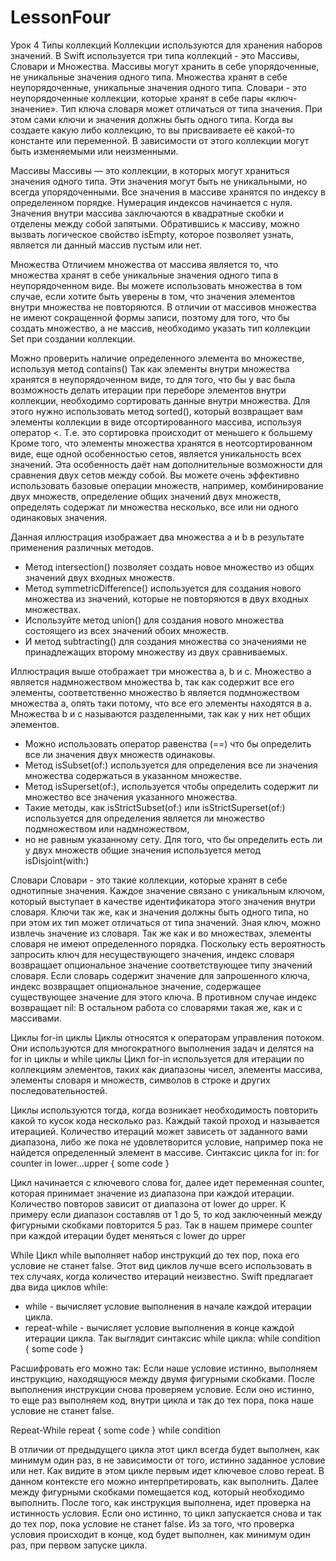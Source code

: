 # LessonFour
Урок 4
Типы коллекций
Коллекции используются для хранения наборов значений. В Swift используется три типа коллекций - это Массивы, Словари и Множества. 
Массивы могут хранить в себе упорядоченные, не уникальные значения одного типа. 
Множества хранят в себе неупорядоченные, уникальные значения одного типа.
Словари - это неупорядоченные коллекции, которые хранят в себе пары «ключ-значение». Тип ключа словаря может отличаться от типа значения. 
При этом сами ключи и значения должны быть одного типа.
Когда вы создаете какую либо коллекцию, то вы присваиваете её какой-то константе или переменной. 
В зависимости от этого коллекции могут быть изменяемыми или неизменными.

Массивы
Массивы — это коллекции, в которых могут храниться значения одного типа. Эти значения могут быть не уникальными, но всегда упорядоченными. 
Все значения в массиве хранятся по индексу в определенном порядке. Нумерация индексов начинается с нуля.
Значения внутри массива заключаются в квадратные скобки и отделены между собой запятыми.
Обратившись к массиву, можно вызвать логическое свойство isEmpty, которое позволяет узнать, является ли данный массив пустым или нет.

Множества
Отличием множества от массива является то, что множества хранят в себе уникальные значения одного типа в неупорядоченном виде.
Вы можете использовать множества в том случае, если хотите быть уверены в том, что значения элементов внутри множества не повторяются. 
В отличии от массивов множества не имеют сокращенной формы записи, поэтому для того, что бы создать множество, а не массив, 
необходимо указать тип коллекции Set при создании коллекции.

Можно проверить наличие определенного элемента во множестве, используя метод contains()
Так как элементы внутри множества хранятся в неупорядоченном виде, то для того, что бы у вас была возможность делать итерации при переборе элементов внутри коллекции, необходимо сортировать данные внутри множества. Для этого нужно использовать метод sorted(), который возвращает вам элементы коллекции в виде отсортированного массива, используя оператор <. Т.е. это сортировка происходит от меньшего к большему
Кроме того, что элементы множества хранятся в неотсортированном виде, еще одной особенностью сетов, является уникальность всех значений. 
Эта особенность даёт нам дополнительные возможности для сравнения двух сетов между собой. 
Вы можете очень эффективно использовать базовые операции множеств, например, комбинирование двух множеств, определение общих значений двух множеств, 
определять содержат ли множества несколько, все или ни одного одинаковых значения.
  
Данная иллюстрация изображает два множества a и b в результате применения различных методов.
- Метод intersection() позволяет создать новое множество из общих значений двух входных множеств.
- Метод symmetricDifference() используется для создания нового множества из значений, которые не повторяются в двух входных множествах.
- Используйте метод union() для создания нового множества состоящего из всех значений обоих множеств.
- И метод subtracting() для создания множества со значениями не принадлежащих второму множеству из двух сравниваемых.
  
Иллюстрация выше отображает три множества a, b и c. Множество a является надмножеством множества b, так как содержит все его элементы, соответственно множество b является подмножеством множества a, опять таки потому, что все его элементы находятся в a. Множества b и c называются разделенными, так как у них нет общих элементов.
- Можно использовать оператор равенства (==) что бы определить все ли значения двух множеств одинаковы.
- Метод isSubset(of:) используется для определения все ли значения множества содержаться в указанном множестве.
- Метод isSuperset(of:), используется чтобы определить содержит ли множество все значения указанного множества.
- Такие методы, как isStrictSubset(of:) или isStrictSuperset(of:) используется для определения является ли множество подмножеством или надмножеством,
- но не равным указанному сету.
Для того, что бы определить есть ли у двух множеств общие значения используется метод isDisjoint(with:)

Словари
Словари - это такие коллекции, которые хранят в себе однотипные значения. Каждое значение связано с уникальным ключом, 
который выступает в качестве идентификатора этого значения внутри словаря.
Ключи так же, как и значения должны быть одного типа, но при этом их тип может отличаться от типа значений. 
Зная ключ, можно извлечь значение из словаря. Так же как и во множествах, элементы словаря не имеют определенного порядка.
Поскольку есть вероятность запросить ключ для несуществующего значения, индекс словаря возвращает опциональное значение соответствующее типу значений словаря.
Если словарь содержит значение для запрошенного ключа, индекс возвращает опциональное значение, содержащее существующее значение для этого ключа.
В противном случае индекс возвращает nil:
В остальном работа со словарями такая же, как и с массивами.

Циклы for-in циклы
Циклы относятся к операторам управления потоком. Они используются для многократного выполнения задач и делятся на for in циклы и while циклы
Цикл for-in используется для итерации по коллекциям элементов, таких как диапазоны чисел, элементы массива, элементы словаря и множеств, символов в строке и других последовательностей.

Циклы используются тогда, когда возникает необходимость повторить какой то кусок кода несколько раз. Каждый такой проход и называется итерацией.
Количество итераций может зависеть от заданного вами диапазона, либо же пока не удовлетворится условие, например пока не найдется определенный элемент в массиве.
Синтаксис цикла for in:
for counter in lower...upper {
   some code
}

Цикл начинается с ключевого слова for, далее идет переменная counter, которая принимает значение из диапазона при каждой итерации. Количество повторов зависит от диапазона от lower до upper. К примеру если диапазон составляв от 1 до 5, то код заключенный между фигурными скобками повторится 5 раз. Так в нашем примере counter при каждой итерации будет меняться с lower до upper

While
Цикл while выполняет набор инструкций до тех пор, пока его условие не станет false. Этот вид циклов лучше всего использовать в тех случаях, 
когда количество итераций неизвестно. 
Swift предлагает два вида циклов while:
- while - вычисляет условие выполнения в начале каждой итерации цикла.
- repeat-while - вычисляет условие выполнения в конце каждой итерации цикла.
Так выглядит синтаксис while цикла: while condition {
some code }

Расшифровать его можно так: Если наше условие истинно, выполняем инструкцию, находящуюся между двумя фигурными скобками.
После выполнения инструкции снова проверяем условие. Если оно истинно, то еще раз выполняем код, внутри цикла и так до тех пора, пока наше условие не станет false.

Repeat-While
repeat {
    some code
} while condition

В отличии от предыдущего цикла этот цикл всегда будет выполнен, как минимум один раз, в не зависимости от того, истинно заданное условие или нет. Как видите в этом цикле первым идет ключевое слово repeat. В данном контексте его можно интерпретировать, как выполнить. Далее между фигурными скобками помещается код, который необходимо выполнить. После того, как инструкция выполнена, идет проверка на истинность условия. Если оно истинно, то цикл запускается снова и так до тех пор, пока условие не станет false. Из за того, что проверка условия происходит в конце, код будет выполнен, как минимум один раз, при первом запуске цикла.

